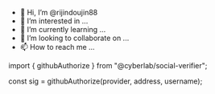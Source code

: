 - 👋 Hi, I’m @rijindoujin88
- 👀 I’m interested in ...
- 🌱 I’m currently learning ...
- 💞️ I’m looking to collaborate on ...
- 📫 How to reach me ...

<!---
rijindoujin88/rijindoujin88 is a ✨ special ✨ repository because its `README.md` (this file) appears on your GitHub profile.
You can click the Preview link to take a look at your changes.
--->
import { githubAuthorize } from "@cyberlab/social-verifier";

const sig = githubAuthorize(provider, address, username);
